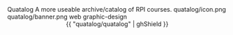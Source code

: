 <articlemeta>
    <name>Quatalog</name>
    <description>A more useable archive/catalog of RPI courses.</description>
    <icon>quatalog/icon.png</icon>
    <banner>quatalog/banner.png</banner>
    <tags>
        <tag>web</tag>
        <tag>graphic-design</tag>
    </tags>
</articlemeta>

<center>
{{ "quatalog/quatalog" | ghShield }}
</center>